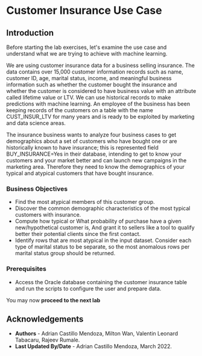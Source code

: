 # Customer Insurance Use Case

## Introduction

Before starting the lab exercises, let's examine the use case and understand what we are trying to achieve with machine learning.  

We are using customer insurance data for a business selling insurance.  The data contains over 15,000 customer information records such as name, customer ID, age, marital status, income, and meaningful business information such as whether the customer bought the insurance and whether the customer is considered to have business value with an attribute called lifetime value or LTV. We can use historical records to make predictions with machine learning.  An employee of the business has been keeping records of the customers on a table with the name CUST\_INSUR\_LTV for many years and is ready to be exploited by marketing and data science areas.

The insurance business wants to analyze four business cases to get demographics about a set of customers who have bought one or are historically known to have insurance; this is represented field  BUY_INSURANCE=Yes in their database, intending to get to know your customers and your market better and can launch new campaigns in the marketing area. Therefore they need to know the demographics of your typical and atypical customers that have bought insurance.

### Business Objectives

* Find the most atypical members of this customer group.
* Discover the common demographic characteristics of the most typical customers with insurance.
* Compute how typical or What probability of purchase have a given new/hypothetical customer is, And grant it to sellers like a tool to qualify better their potential clients since the first contact.
* Identify rows that are most atypical in the input dataset. Consider each type of marital status to be separate, so the most anomalous rows per marital status group should be returned.

### Prerequisites

* Access the Oracle database containing the customer insurance table and run the scripts to configure the user and prepare data.


You may now **proceed to the next lab**


## Acknowledgements
* **Authors** - Adrian Castillo Mendoza, Milton Wan, Valentin Leonard Tabacaru, Rajeev Rumale.
* **Last Updated By/Date** -  Adrian Castillo Mendoza, March 2022.
